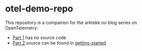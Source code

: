 # otel-demo-repo

This repository is a companion for the arktekk.no blog series on OpenTelemetry:

- [Part 1](https://arktekk.no/blogs/2025_points_of_data) has no source code
- [Part 2](https://arktekk.no/blogs/2025_otel_part_2_agent) source can be found in [getting-started](./getting-started)

